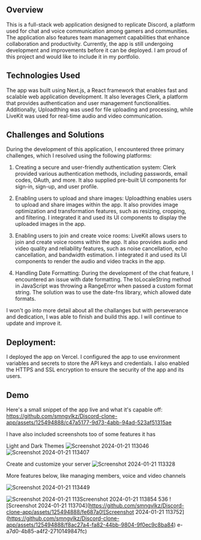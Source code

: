 ## Overview
This is a full-stack web application designed to replicate Discord, a platform used for chat and voice communication among gamers and communities. The application also features team management capabilities that enhance collaboration and productivity. Currently, the app is still undergoing development and improvements before it can be deployed. I am proud of this project and would like to include it in my portfolio.

## Technologies Used
The app was built using Next.js, a React framework that enables fast and scalable web application development. It also leverages Clerk, a platform that provides authentication and user management functionalities. Additionally, Uploadthing was used for file uploading and processing, while LiveKit was used for real-time audio and video communication.

## Challenges and Solutions
During the development of this application, I encountered three primary challenges, which I resolved using the following platforms:

1. Creating a secure and user-friendly authentication system: Clerk provided various authentication methods, including passwords, email codes, OAuth, and more. It also supplied pre-built UI components for sign-in, sign-up, and user profile.

2. Enabling users to upload and share images: Uploadthing enables users to upload and share images within the app. It also provides image optimization and transformation features, such as resizing, cropping, and filtering. I integrated it and used its UI components to display the uploaded images in the app.

3. Enabling users to join and create voice rooms: LiveKit allows users to join and create voice rooms within the app. It also provides audio and video quality and reliability features, such as noise cancellation, echo cancellation, and bandwidth estimation. I integrated it and used its UI components to render the audio and video tracks in the app.

4. Handling Date Formatting: During the development of the chat feature, I encountered an issue with date formatting. The toLocaleString method in JavaScript was throwing a RangeError when passed a custom format string. The solution was to use the date-fns library, which allowed date formats.

I won't go into more detail about all the challanges but with perseverance and dedication, I was able to finish and build this app. I will continue to update and improve it.

## Deployment:

I deployed the app on Vercel. I configured the app to use environment variables and secrets to store the API keys and credentials. I also enabled the HTTPS and SSL encryption to ensure the security of the app and its users.

## Demo

Here's a small snippet of the app live and what it's capable off:
https://github.com/smngvlkz/Discord-clone-app/assets/125494888/c47a5177-9d73-4abb-94ad-523af51315ae


I have also included screenshots too of some features it has

Light and Dark Themes
![Screenshot 2024-01-21 113046](https://github.com/smngvlkz/Discord-clone-app/assets/125494888/d82185b2-3765-4198-b892-b4549bacef97)
![Screenshot 2024-01-21 113407](https://github.com/smngvlkz/Discord-clone-app/assets/125494888/00ca4aff-412d-4a3e-a7f7-8a88ad4d2425)

Create and customize your server
![Screenshot 2024-01-21 113328](https://github.com/smngvlkz/Discord-clone-app/assets/125494888/0fca9fbd-a7c4-47bf-8de6-7107e619176b)

More features below, like managing members, voice and video channels

![Screenshot 2024-01-21 113449](https://github.com/smngvlkz/Discord-clone-app/assets/125494888/b011fa6a-2f9d-4e5f-9222-6bb6d4110c95)

![Screenshot 2024-01-21 113![Screenshot 2024-01-21 113854](https://github.com/smngvlkz/Discord-clone-app/assets/125494888/8177f022-b07f-4cec-988c-cc7f60143158)
536](https://github.com/smngvlkz/Discord-clone-app/assets/125494888/2681ef68-c1f0-46cb-ab8c-ccb785f44a10)
![Screenshot 2024-01-21 113704](https://github.com/smngvlkz/Discord-clone-app/assets/125494888/fe687a0![Screenshot 2024-01-21 113752](https://github.com/smngvlkz/Discord-clone-app/assets/125494888/f8ac27a4-fa82-44bb-9804-9f0ec9c8ba84)
e-a7d0-4b85-a4f2-2710149847fc)
